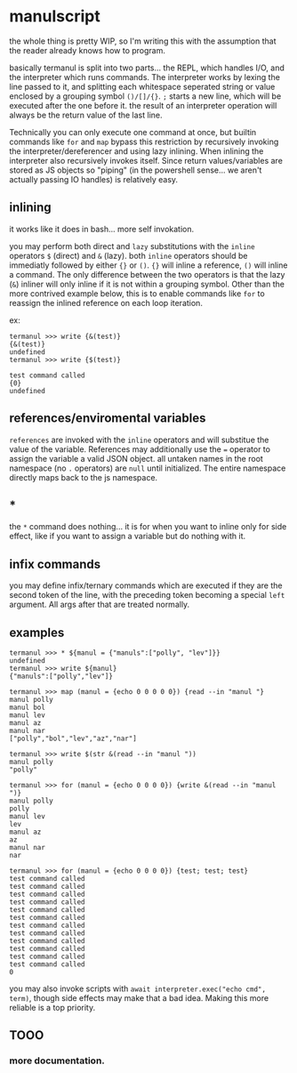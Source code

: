 # manulscript

the whole thing is pretty WIP, so I'm writing this with the assumption that the reader already knows how to program.

basically termanul is split into two parts... the REPL, which handles I/O, and the interpreter which runs commands. The interpreter works by lexing the line passed to it, and splitting each whitespace seperated string or value enclosed by a grouping symbol `()/[]/{}`. `;` starts a new line, which will be executed after the one before it. the result of an interpreter operation will always be the return value of the last line.

Technically you can only execute one command at once, but builtin commands like `for` and `map` bypass this restriction by recursively invoking the interpreter/dereferencer and using lazy inlining. When inlining the interpreter also recursively invokes itself. Since return values/variables are stored as JS objects so "piping" (in the powershell sense... we aren't actually passing IO handles) is relatively easy.   

## inlining

it works like it does in bash... more self invokation.

you may perform both direct and `lazy` substitutions with the `inline` operators `$` (direct) and `&` (lazy). both `inline` operators should be immediatly followed by either `{}` or `()`. `{}` will inline a reference, `()` will inline a command. The only difference between the two operators is that the lazy (`&`) inliner will only inline if it is not within a grouping symbol. Other than the more contrived example below, this is to enable commands like `for` to reassign the inlined reference on each loop iteration.

ex:
```
termanul >>> write {&(test)}
{&(test)}
undefined
termanul >>> write {$(test)}

test command called
{0}
undefined
```

## references/enviromental variables

`references` are invoked with the `inline` operators and will substitue the value of the variable. References may additionally use the `=` operator to assign the variable a valid JSON object. all untaken names in the root namespace (no `.` operators) are `null` until initialized. The entire namespace directly maps back to the js namespace. 

## *

the `*` command does nothing... it is for when you want to inline only for side effect, like if you want to assign a variable but do nothing with it. 

## infix commands

you may define infix/ternary commands which are executed if they are the second token of the line, with the preceding token becoming a special `left` argument. All args after that are treated normally.

## examples

```
termanul >>> * ${manul = {"manuls":["polly", "lev"]}}
undefined
termanul >>> write ${manul}
{"manuls":["polly","lev"]}
```

```
termanul >>> map (manul = {echo 0 0 0 0 0}) {read --in "manul "}
manul polly
manul bol
manul lev
manul az
manul nar
["polly","bol","lev","az","nar"]
```

```
termanul >>> write $(str &(read --in "manul "))
manul polly
"polly"
```

```
termanul >>> for (manul = {echo 0 0 0 0}) {write &(read --in "manul ")}
manul polly
polly
manul lev
lev
manul az
az
manul nar
nar
```

```
termanul >>> for (manul = {echo 0 0 0 0}) {test; test; test}
test command called
test command called
test command called
test command called
test command called
test command called
test command called
test command called
test command called
test command called
test command called
test command called
0
```

you may also invoke scripts with `await interpreter.exec("echo cmd", term)`, though side effects may make that a bad idea. Making this more reliable is a top priority.

## TOOO 
### more documentation.


